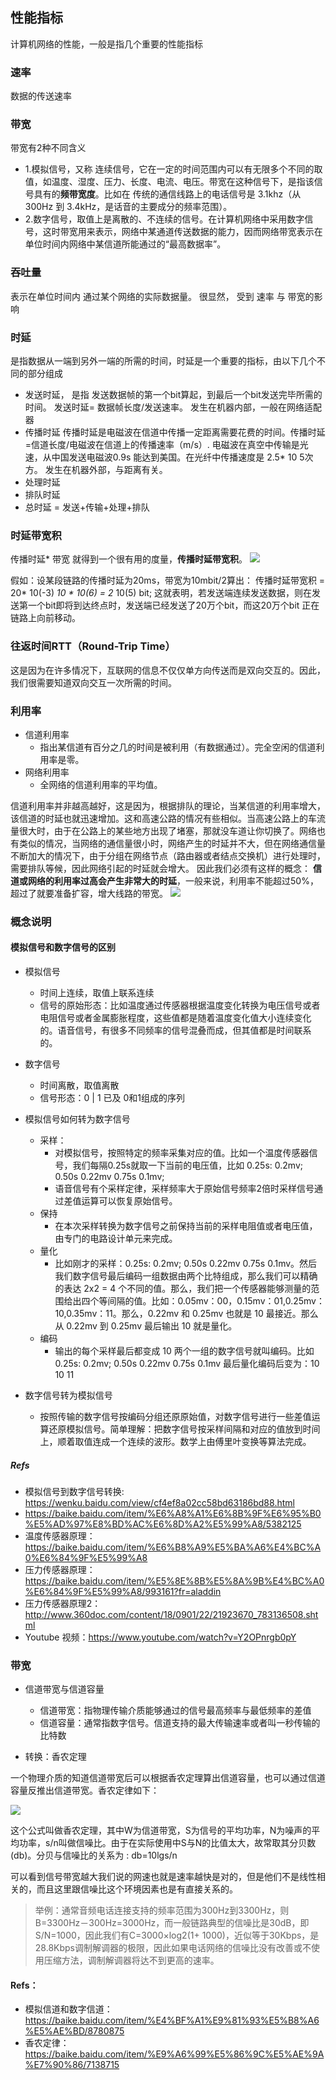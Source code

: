 ## 性能指标
计算机网络的性能，一般是指几个重要的性能指标

### 速率
数据的传送速率
### 带宽
带宽有2种不同含义
- 1.模拟信号，又称 连续信号，它在一定的时间范围内可以有无限多个不同的取值，如温度、湿度、压力、长度、电流、电压。带宽在这种信号下，是指该信号具有的**频带宽度**。比如在 传统的通信线路上的电话信号是 3.1khz（从300Hz 到 3.4kHz，是话音的主要成分的频率范围）。
- 2.数字信号，取值上是离散的、不连续的信号。在计算机网络中采用数字信号，这时带宽用来表示，网络中某通道传送数据的能力，因而网络带宽表示在单位时间内网络中某信道所能通过的“最高数据率”。


### 吞吐量
表示在单位时间内 通过某个网络的实际数据量。 很显然， 受到 速率 与 带宽的影响
### 时延
是指数据从一端到另外一端的所需的时间，时延是一个重要的指标，由以下几个不同的部分组成
- 发送时延， 是指 发送数据帧的第一个bit算起，到最后一个bit发送完毕所需的时间。 发送时延= 数据帧长度/发送速率。 发生在机器内部，一般在网络适配器
- 传播时延  传播时延是电磁波在信道中传播一定距离需要花费的时间。传播时延=信道长度/电磁波在信道上的传播速率（m/s）. 电磁波在真空中传输是光速，从中国发送电磁波0.9s 能达到美国。在光纤中传播速度是 2.5* 10 5次方。 发生在机器外部，与距离有关。
- 处理时延
- 排队时延
- 总时延 = 发送+传输+处理+排队

### 时延带宽积
传播时延* 带宽 就得到一个很有用的度量，**传播时延带宽积**。
![](../imgs/6.png)

假如：设某段链路的传播时延为20ms，带宽为10mbit/2算出：
传播时延带宽积 = 20* 10(-3) *10 * 10(6) = 2* 10(5) bit;
这就表明，若发送端连续发送数据，则在发送第一个bit即将到达终点时，发送端已经发送了20万个bit，而这20万个bit 正在链路上向前移动。

### 往返时间RTT（Round-Trip Time）
这是因为在许多情况下，互联网的信息不仅仅单方向传送而是双向交互的。因此，我们很需要知道双向交互一次所需的时间。

### 利用率

- 信道利用率
  - 指出某信道有百分之几的时间是被利用（有数据通过）。完全空闲的信道利用率是零。
- 网络利用率
  - 全网络的信道利用率的平均值。

信道利用率并非越高越好，这是因为，根据排队的理论，当某信道的利用率增大，该信道的时延也就迅速增加。这和高速公路的情况有些相似。当高速公路上的车流量很大时，由于在公路上的某些地方出现了堵塞，那就没车道让你切换了。网络也有类似的情况，当网络的通信量很小时，网络产生的时延并不大，但在网络通信量不断加大的情况下，由于分组在网络节点（路由器或者结点交换机）进行处理时，需要排队等候，因此网络引起的时延就会增大。
因此我们必须有这样的概念： **信道或网络的利用率过高会产生非常大的时延**，一般来说，利用率不能超过50%，超过了就要准备扩容，增大线路的带宽。
![](../imgs/7.png)


### 概念说明
#### 模拟信号和数字信号的区别
+ 模拟信号
    - 时间上连续，取值上联系连续
    - 信号的原始形态：比如温度通过传感器根据温度变化转换为电压信号或者电阻信号或者金属膨胀程度，这些值都是随着温度变化值大小连续变化的。语音信号，有很多不同频率的信号混叠而成，但其值都是时间联系的。

+ 数字信号
    - 时间离散，取值离散
    - 信号形态：0 | 1 已及 0和1组成的序列

+ 模拟信号如何转为数字信号
    - 采样：
        + 对模拟信号，按照特定的频率采集对应的值。比如一个温度传感器信号，我们每隔0.25s就取一下当前的电压值，比如 0.25s: 0.2mv; 0.50s 0.22mv 0.75s 0.1mv;  
        + 语音信号有个采样定律，采样频率大于原始信号频率2倍时采样信号通过差值运算可以恢复原始信号。
    - 保持
        + 在本次采样转换为数字信号之前保持当前的采样电阻值或者电压值，由专门的电路设计单元来完成。
    - 量化
        + 比如刚才的采样：0.25s: 0.2mv; 0.50s 0.22mv 0.75s 0.1mv。然后我们数字信号最后编码一组数据由两个比特组成，那么我们可以精确的表达 2x2 = 4 个不同的值。那么，我们把一个传感器能够测量的范围给出四个等间隔的值。比如：0.05mv：00，0.15mv：01,0.25mv：10,0.35mv：11。那么，0.22mv 和 0.25mv 也就是 10 最接近。那么从 0.22mv 到 0.25mv 最后输出 10 就是量化。
    - 编码
        + 输出的每个采样最后都变成 10 两个一组的数字信号就叫编码。比如 0.25s: 0.2mv; 0.50s 0.22mv 0.75s 0.1mv 最后量化编码后变为：10 10 11

+ 数字信号转为模拟信号
    - 按照传输的数字信号按编码分组还原原始值，对数字信号进行一些差值运算还原模拟信号。简单理解：把数字信号按采样间隔和对应的值放到时间上，顺着取值连成一个连续的波形。数学上由傅里叶变换等算法完成。

##### Refs
+ 模拟信号到数字信号转换: https://wenku.baidu.com/view/cf4ef8a02cc58bd63186bd88.html
+ https://baike.baidu.com/item/%E6%A8%A1%E6%8B%9F%E6%95%B0%E5%AD%97%E8%BD%AC%E6%8D%A2%E5%99%A8/5382125
+ 温度传感器原理：https://baike.baidu.com/item/%E6%B8%A9%E5%BA%A6%E4%BC%A0%E6%84%9F%E5%99%A8
+ 压力传感器原理：https://baike.baidu.com/item/%E5%8E%8B%E5%8A%9B%E4%BC%A0%E6%84%9F%E5%99%A8/993161?fr=aladdin
+ 压力传感器原理2：http://www.360doc.com/content/18/0901/22/21923670_783136508.shtml
+ Youtube 视频：https://www.youtube.com/watch?v=Y2OPnrgb0pY

### 带宽
+ 信道带宽与信道容量
    - 信道带宽：指物理传输介质能够通过的信号最高频率与最低频率的差值
    - 信道容量：通常指数字信号。信道支持的最大传输速率或者叫一秒传输的比特数

+ 转换：香农定理

一个物理介质的知道信道带宽后可以根据香农定理算出信道容量，也可以通过信道容量反推出信道带宽。香农定律如下：

![](../imgs/香农定律.jpg)

这个公式叫做香农定理，其中W为信道带宽，S为信号的平均功率，N为噪声的平均功率，s/n叫做信噪比。由于在实际使用中S与N的比值太大，故常取其分贝数(db)。分贝与信噪比的关系为 : db=10lgs/n

可以看到信号带宽越大我们说的网速也就是速率越快是对的，但是他们不是线性相关的，而且这里跟信噪比这个环境因素也是有直接关系的。

> 举例：通常音频电话连接支持的频率范围为300Hz到3300Hz，则B=3300Hz－300Hz=3000Hz，而一般链路典型的信噪比是30dB，即S/N=1000，因此我们有C=3000×log2(1+ 1000)，近似等于30Kbps，是28.8Kbps调制解调器的极限，因此如果电话网络的信噪比没有改善或不使用压缩方法，调制解调器将达不到更高的速率。



#### Refs：
+ 模拟信道和数字信道：https://baike.baidu.com/item/%E4%BF%A1%E9%81%93%E5%B8%A6%E5%AE%BD/8780875
+ 香农定律：https://baike.baidu.com/item/%E9%A6%99%E5%86%9C%E5%AE%9A%E7%90%86/7138715